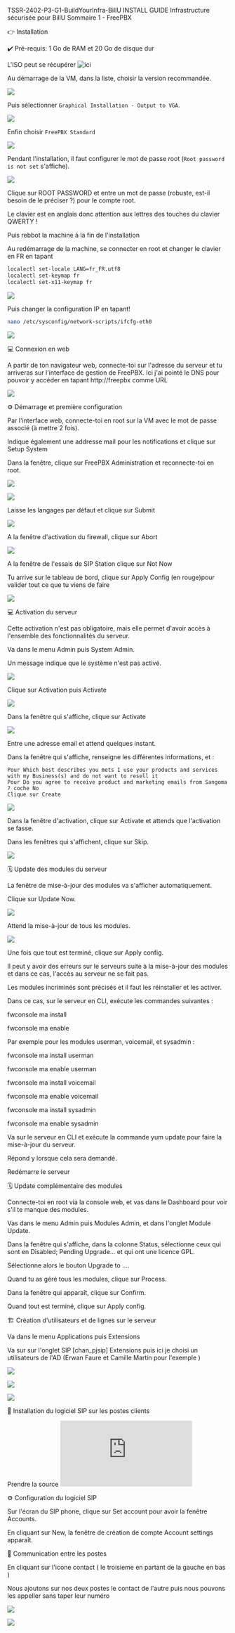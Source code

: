 
TSSR-2402-P3-G1-BuildYourInfra-BillU
INSTALL GUIDE Infrastructure sécurisée pour BillU
Sommaire
1 - FreePBX

👉 Installation

✔️ Pré-requis: 1 Go de RAM et 20 Go de disque dur

L'ISO peut se récupérer ![ici](https://www.freepbx.org/downloads/)

Au démarrage de la VM, dans la liste, choisir la version recommandée.

![](https://github.com/WildCodeSchool/TSSR-2402-P3-G1-BuildYourInfra-BillU/blob/main/RESSOURCES/FreePBX001.png?raw=true)

Puis sélectionner `Graphical Installation - Output to VGA`.

![](https://github.com/WildCodeSchool/TSSR-2402-P3-G1-BuildYourInfra-BillU/blob/main/RESSOURCES/FreePBX002.png?raw=true)

Enfin choisir `FreePBX Standard`

![](https://github.com/WildCodeSchool/TSSR-2402-P3-G1-BuildYourInfra-BillU/blob/main/RESSOURCES/FreePBX003.png?raw=true)

Pendant l'installation, il faut configurer le mot de passe root (`Root password is not set` s'affiche).

![](https://github.com/WildCodeSchool/TSSR-2402-P3-G1-BuildYourInfra-BillU/blob/main/RESSOURCES/FreePBX004.png?raw=true)

Clique sur ROOT PASSWORD et entre un mot de passe (robuste, est-il besoin de le préciser ?) pour le compte root.

Le clavier est en anglais donc attention aux lettres des touches du clavier QWERTY !

Puis rebbot la machine à la fin de l'installation

Au redémarrage de la machine, se connecter en root et changer le clavier en FR en tapant

``` bash
localectl set-locale LANG=fr_FR.utf8
localectl set-keymap fr
localectl set-x11-keymap fr
```

![](https://github.com/WildCodeSchool/TSSR-2402-P3-G1-BuildYourInfra-BillU/blob/main/RESSOURCES/FreePBX007.png?raw=true)

Puis changer la configuration IP en tapant!

``` bash
nano /etc/sysconfig/network-scripts/ifcfg-eth0
```

![](https://github.com/WildCodeSchool/TSSR-2402-P3-G1-BuildYourInfra-BillU/blob/main/RESSOURCES/FreePBX006.png?raw=true)

💻 Connexion en web

A partir de ton navigateur web, connecte-toi sur l'adresse du serveur et tu arriveras sur l'interface de gestion de FreePBX. Ici j'ai pointé le DNS pour pouvoir y accéder en tapant http://freepbx comme URL

![](https://github.com/WildCodeSchool/TSSR-2402-P3-G1-BuildYourInfra-BillU/blob/main/RESSOURCES/FreePBX009.png?raw=true)

⚙️ Démarrage et première configuration

Par l'interface web, connecte-toi en root sur la VM avec le mot de passe associé (à mettre 2 fois).

Indique également une addresse mail pour les notifications et clique sur Setup System

Dans la fenêtre, clique sur FreePBX Administration et reconnecte-toi en root.

![](https://github.com/WildCodeSchool/TSSR-2402-P3-G1-BuildYourInfra-BillU/blob/main/RESSOURCES/FreePBX010.png?raw=true)

![](https://github.com/WildCodeSchool/TSSR-2402-P3-G1-BuildYourInfra-BillU/blob/main/RESSOURCES/FreePBX011.png?raw=true)

Laisse les langages par défaut et clique sur Submit

![](https://github.com/WildCodeSchool/TSSR-2402-P3-G1-BuildYourInfra-BillU/blob/main/RESSOURCES/FreePBX012.png?raw=true)

A la fenêtre d'activation du firewall, clique sur Abort

![](https://github.com/WildCodeSchool/TSSR-2402-P3-G1-BuildYourInfra-BillU/blob/main/RESSOURCES/FreePBX013.png?raw=true)

A la fenêtre de l'essais de SIP Station clique sur Not Now

Tu arrive sur le tableau de bord, clique sur Apply Config (en rouge)pour valider tout ce que tu viens de faire

![](https://github.com/WildCodeSchool/TSSR-2402-P3-G1-BuildYourInfra-BillU/blob/main/RESSOURCES/FreePBX014.png?raw=true)

💻 Activation du serveur

Cette activation n'est pas obligatoire, mais elle permet d'avoir accès à l'ensemble des fonctionnalités du serveur.

Va dans le menu Admin puis System Admin.

[](https://github.com/WildCodeSchool/TSSR_Resources/blob/main/Ressources_quetes/freePBX-16.png?raw=true)

Un message indique que le système n'est pas activé.

![](https://github.com/WildCodeSchool/TSSR-2402-P3-G1-BuildYourInfra-BillU/blob/main/RESSOURCES/FreePBX015.png?raw=true)

Clique sur Activation puis Activate

![](https://github.com/WildCodeSchool/TSSR-2402-P3-G1-BuildYourInfra-BillU/blob/main/RESSOURCES/FreePBX016.png?raw=true)

Dans la fenêtre qui s'affiche, clique sur Activate

![](https://github.com/WildCodeSchool/TSSR-2402-P3-G1-BuildYourInfra-BillU/blob/main/RESSOURCES/FreePBX017.png?raw=true)

Entre une adresse email et attend quelques instant.

Dans la fenêtre qui s'affiche, renseigne les différentes informations, et :

    Pour Which best describes you mets I use your products and services with my Business(s) and do not want to resell it
    Pour Do you agree to receive product and marketing emails from Sangoma ? coche No
    Clique sur Create

![](https://github.com/WildCodeSchool/TSSR_Resources/blob/main/Ressources_quetes/freePBX-19.png?raw=true)

Dans la fenêtre d'activation, clique sur Activate et attends que l'activation se fasse.

Dans les fenêtres qui s'affichent, clique sur Skip.

![](https://github.com/WildCodeSchool/TSSR-2402-P3-G1-BuildYourInfra-BillU/blob/main/RESSOURCES/FreePBX018.png?raw=true)

🗓️ Update des modules du serveur

La fenêtre de mise-à-jour des modules va s'afficher automatiquement.

Clique sur Update Now.

![](https://github.com/WildCodeSchool/TSSR-2402-P3-G1-BuildYourInfra-BillU/blob/main/RESSOURCES/FreePBX019.png?raw=true)

Attend la mise-à-jour de tous les modules.

![](https://github.com/WildCodeSchool/TSSR-2402-P3-G1-BuildYourInfra-BillU/blob/main/RESSOURCES/FreePBX020.png?raw=true)

Une fois que tout est terminé, clique sur Apply config.

Il peut y avoir des erreurs sur le serveurs suite à la mise-à-jour des modules et dans ce cas, l'accès au serveur ne se fait pas.

Les modules incriminés sont précisés et il faut les réinstaller et les activer.

Dans ce cas, sur le serveur en CLI, exécute les commandes suivantes :

fwconsole ma install <module>

fwconsole ma enable <module>

Par exemple pour les modules userman, voicemail, et sysadmin :

fwconsole ma install userman

fwconsole ma enable userman

fwconsole ma install voicemail

fwconsole ma enable voicemail

fwconsole ma install sysadmin

fwconsole ma enable sysadmin

Va sur le serveur en CLI et exécute la commande yum update pour faire la mise-à-jour du serveur.

Répond y lorsque cela sera demandé.

Redémarre le serveur

🗓️ Update complémentaire des modules

Connecte-toi en root via la console web, et vas dans le Dashboard pour voir s'il te manque des modules.

Vas dans le menu Admin puis Modules Admin, et dans l'onglet Module Update.

Dans la fenêtre qui s'affiche, dans la colonne Status, sélectionne ceux qui sont en Disabled; Pending Upgrade... et qui ont une licence GPL.

Sélectionne alors le bouton Upgrade to ....

Quand tu as géré tous les modules, clique sur Process.

Dans la fenêtre qui apparaît, clique sur Confirm.

Quand tout est terminé, clique sur Apply config.

🏗️ Création d'utilisateurs et de lignes sur le serveur

Va dans le menu Applications puis Extensions

Va sur sur l'onglet SIP [chan_pjsip] Extensions puis ici je choisi un utilisateurs de l'AD (Erwan Faure et Camille Martin pour l'exemple )

![](https://github.com/WildCodeSchool/TSSR-2402-P3-G1-BuildYourInfra-BillU/blob/main/RESSOURCES/FreePBX023.png?raw=true)

![](https://github.com/WildCodeSchool/TSSR-2402-P3-G1-BuildYourInfra-BillU/blob/main/RESSOURCES/FreePBX021.png?raw=true)

![](https://github.com/WildCodeSchool/TSSR-2402-P3-G1-BuildYourInfra-BillU/blob/main/RESSOURCES/FreePBX022.png?raw=true)

🔬 Installation du logiciel SIP sur les postes clients

Prendre la source ![ici](https://github.com/WildCodeSchool/TSSR-2402-P3-G4-BuildYourInfra-Pharmgreen/blob/main/Ressources/3cxphone6%20(1).msi)

⚙️ Configuration du logiciel SIP

Sur l'écran du SIP phone, clique sur Set account pour avoir la fenêtre Accounts.

En cliquant sur New, la fenêtre de création de compte Account settings apparaît.

💬 Communication entre les postes

En cliquant sur l'icone contact ( le troisieme en partant de la gauche en bas )

Nous ajoutons sur nos deux postes le contact de l'autre puis nous pouvons les appeller sans taper leur numéro

![](https://github.com/WildCodeSchool/TSSR-2402-P3-G1-BuildYourInfra-BillU/blob/main/RESSOURCES/FreePBX024.png?raw=true)

![](https://github.com/WildCodeSchool/TSSR-2402-P3-G1-BuildYourInfra-BillU/blob/main/RESSOURCES/FreePBX026.png?raw=true)





